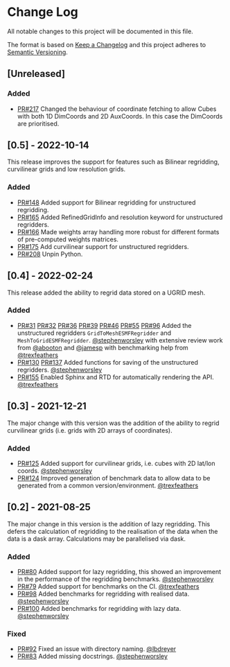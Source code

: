 
# Change Log
All notable changes to this project will be documented in this file.
 
The format is based on [Keep a Changelog](http://keepachangelog.com/)
and this project adheres to [Semantic Versioning](http://semver.org/).

## [Unreleased]

### Added

- [PR#217](https://github.com/SciTools-incubator/iris-esmf-regrid/pull/217)
  Changed the behaviour of coordinate fetching to allow Cubes with both
  1D DimCoords and 2D AuxCoords. In this case the DimCoords are prioritised.

## [0.5] - 2022-10-14

This release improves the support for features such as Bilinear regridding,
curvilinear grids and low resolution grids.

### Added

- [PR#148](https://github.com/SciTools-incubator/iris-esmf-regrid/pull/148)
  Added support for Bilinear regridding for unstructured regridding.
- [PR#165](https://github.com/SciTools-incubator/iris-esmf-regrid/pull/165)
  Added RefinedGridInfo and resolution keyword for unstructured regridders.
- [PR#166](https://github.com/SciTools-incubator/iris-esmf-regrid/pull/166)
  Made weights array handling more robust for different formats of
  pre-computed weights matrices.
- [PR#175](https://github.com/SciTools-incubator/iris-esmf-regrid/pull/175)
  Add curvilinear support for unstructured regridders.
- [PR#208](https://github.com/SciTools-incubator/iris-esmf-regrid/pull/208)
  Unpin Python.
 
## [0.4] - 2022-02-24

This release added the ability to regrid data stored on a UGRID mesh.

### Added

- [PR#31](https://github.com/SciTools-incubator/iris-esmf-regrid/pull/31)
  [PR#32](https://github.com/SciTools-incubator/iris-esmf-regrid/pull/32)
  [PR#36](https://github.com/SciTools-incubator/iris-esmf-regrid/pull/36)
  [PR#39](https://github.com/SciTools-incubator/iris-esmf-regrid/pull/39)
  [PR#46](https://github.com/SciTools-incubator/iris-esmf-regrid/pull/46)
  [PR#55](https://github.com/SciTools-incubator/iris-esmf-regrid/pull/55)
  [PR#96](https://github.com/SciTools-incubator/iris-esmf-regrid/pull/96)
  Added the unstructured regridders `GridToMeshESMFRegridder` and
  `MeshToGridESMFRegridder`.
  [@stephenworsley](https://github.com/stephenworsley) with extensive review
  work from [@abooton](https://github.com/abooton) and
  [@jamesp](https://github.com/jamesp) with benchmarking help from
  [@trexfeathers](https://github.com/trexfeathers)
- [PR#130](https://github.com/SciTools-incubator/iris-esmf-regrid/pull/130)
  [PR#137](https://github.com/SciTools-incubator/iris-esmf-regrid/pull/137)
  Added functions for saving of the unstructured regridders.
  [@stephenworsley](https://github.com/stephenworsley)
- [PR#155](https://github.com/SciTools-incubator/iris-esmf-regrid/pull/155)
  Enabled Sphinx and RTD for automatically rendering the API.
  [@trexfeathers](https://github.com/trexfeathers)

## [0.3] - 2021-12-21

The major change with this version was the addition of the ability to
regrid curvilinear grids (i.e. grids with 2D arrays of coordinates).

### Added
- [PR#125](https://github.com/SciTools-incubator/iris-esmf-regrid/pull/125)
  Added support for curvilinear grids, i.e. cubes with 2D lat/lon coords.
  [@stephenworsley](https://github.com/stephenworsley)
- [PR#124](https://github.com/SciTools-incubator/iris-esmf-regrid/pull/124)
  Improved generation of benchmark data to allow data to be generated from
  a common version/environment.
  [@trexfeathers](https://github.com/trexfeathers)

## [0.2] - 2021-08-25

The major change in this version is the addition of lazy regridding.
This defers the calculation of regridding to the realisation of the data
when the data is a dask array. Calculations may be parallelised via dask.
 
### Added
- [PR#80](https://github.com/SciTools-incubator/iris-esmf-regrid/pull/80)
  Added support for lazy regridding, this showed an improvement in the
  performance of the regridding benchmarks.
  [@stephenworsley](https://github.com/stephenworsley)
- [PR#79](https://github.com/SciTools-incubator/iris-esmf-regrid/pull/79)
  Added support for benchmarks on the CI.
  [@trexfeathers](https://github.com/trexfeathers)
- [PR#98](https://github.com/SciTools-incubator/iris-esmf-regrid/pull/98)
  Added benchmarks for regridding with realised data.
  [@stephenworsley](https://github.com/stephenworsley)
- [PR#100](https://github.com/SciTools-incubator/iris-esmf-regrid/pull/100)
  Added benchmarks for regridding with lazy data.
  [@stephenworsley](https://github.com/stephenworsley)
 
### Fixed
- [PR#92](https://github.com/SciTools-incubator/iris-esmf-regrid/pull/92)
  Fixed an issue with directory naming. [@lbdreyer](https://github.com/lbdreyer)
- [PR#83](https://github.com/SciTools-incubator/iris-esmf-regrid/pull/83)
  Added missing docstrings. [@stephenworsley](https://github.com/stephenworsley)
